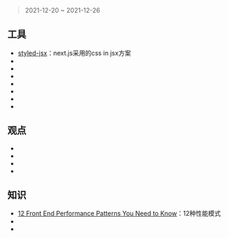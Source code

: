 > 2021-12-20 ~ 2021-12-26

## 工具

* [styled-jsx](https://www.npmjs.com/package/styled-jsx)：next.js采用的css in jsx方案
* []()
* []()
* []()
* []()
* []()
* []()
* []()

## 观点
* []()
* []()
* []()
* []()

## 知识

* [12 Front End Performance Patterns You Need to Know](https://medium.com/geekculture/12-front-end-performance-patterns-you-need-to-know-def550620464)：12种性能模式
* []()
* []()
